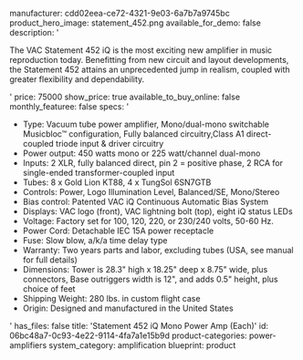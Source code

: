 manufacturer: cdd02eea-ce72-4321-9e03-6a7b7a9745bc
product_hero_image: statement_452.png
available_for_demo: false
description: '<p>The VAC Statement 452 iQ is the most exciting new amplifier in music reproduction today. Benefitting from new circuit and layout developments, the Statement 452 attains an unprecedented jump in realism, coupled with greater flexibility and dependability.</p>'
price: 75000
show_price: true
available_to_buy_online: false
monthly_featuree: false
specs: '<ul><li>Type: Vacuum tube power amplifier, Mono/dual-mono switchable Musicbloc™ configuration, Fully balanced circuitry,Class A1 direct-coupled triode input &amp; driver circuitry<br></li><li>Power output: 450 watts mono or 225 watt/channel dual-mono<br></li><li>Inputs: 2 XLR, fully balanced direct, pin 2 = positive phase, 2 RCA for single-ended transformer-coupled input<br></li><li>Tubes: 8 x Gold Lion KT88, 4 x TungSol 6SN7GTB<br></li><li>Controls: Power, Logo Illumination Level, Balanced/SE, Mono/Stereo<br></li><li>Bias control: Patented VAC iQ Continuous Automatic Bias System<br></li><li>Displays: VAC logo (front), VAC lightning bolt (top), eight iQ status LEDs<br></li><li>Voltage: Factory set for 100, 120, 220, or 230/240 volts, 50-60 Hz.<br></li><li>Power Cord: Detachable IEC 15A power receptacle<br></li><li>Fuse: Slow blow, a/k/a time delay type<br></li><li>Warranty: Two years parts and labor, excluding tubes (USA, see manual for full details)<br></li><li>Dimensions: Tower is 28.3" high x 18.25" deep x 8.75" wide, plus connectors, Base outriggers width is 12", and adds 0.5" height, plus choice of feet<br></li><li>Shipping Weight: 280 lbs. in custom flight case<br></li><li>Origin: Designed and manufactured in the United States<br></li></ul>'
has_files: false
title: 'Statement 452 iQ Mono Power Amp (Each)'
id: 06bc48a7-0c93-4e22-9114-4fa7a1e15b9d
product-categories: power-amplifiers
system_category: amplification
blueprint: product
